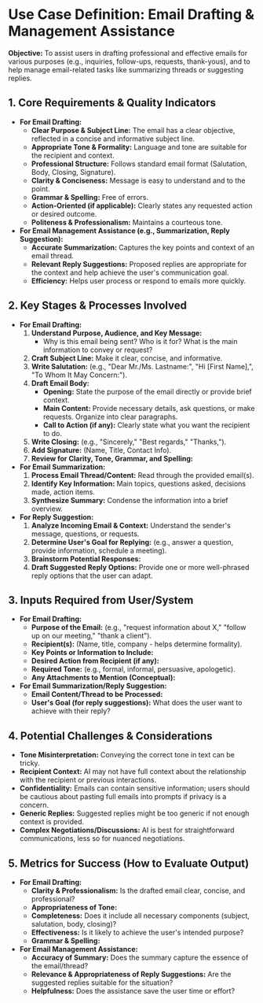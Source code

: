 # Use Case Definition: Email Drafting & Management Assistance

**Objective:** To assist users in drafting professional and effective emails for various purposes (e.g., inquiries, follow-ups, requests, thank-yous), and to help manage email-related tasks like summarizing threads or suggesting replies.

## 1. Core Requirements & Quality Indicators

*   **For Email Drafting:**
    *   **Clear Purpose & Subject Line:** The email has a clear objective, reflected in a concise and informative subject line.
    *   **Appropriate Tone & Formality:** Language and tone are suitable for the recipient and context.
    *   **Professional Structure:** Follows standard email format (Salutation, Body, Closing, Signature).
    *   **Clarity & Conciseness:** Message is easy to understand and to the point.
    *   **Grammar & Spelling:** Free of errors.
    *   **Action-Oriented (if applicable):** Clearly states any requested action or desired outcome.
    *   **Politeness & Professionalism:** Maintains a courteous tone.
*   **For Email Management Assistance (e.g., Summarization, Reply Suggestion):**
    *   **Accurate Summarization:** Captures the key points and context of an email thread.
    *   **Relevant Reply Suggestions:** Proposed replies are appropriate for the context and help achieve the user's communication goal.
    *   **Efficiency:** Helps user process or respond to emails more quickly.

## 2. Key Stages & Processes Involved

*   **For Email Drafting:**
    1.  **Understand Purpose, Audience, and Key Message:**
        *   Why is this email being sent? Who is it for? What is the main information to convey or request?
    2.  **Craft Subject Line:** Make it clear, concise, and informative.
    3.  **Write Salutation:** (e.g., "Dear Mr./Ms. Lastname:", "Hi [First Name],", "To Whom It May Concern:").
    4.  **Draft Email Body:**
        *   **Opening:** State the purpose of the email directly or provide brief context.
        *   **Main Content:** Provide necessary details, ask questions, or make requests. Organize into clear paragraphs.
        *   **Call to Action (if any):** Clearly state what you want the recipient to do.
    5.  **Write Closing:** (e.g., "Sincerely," "Best regards," "Thanks,").
    6.  **Add Signature:** (Name, Title, Contact Info).
    7.  **Review for Clarity, Tone, Grammar, and Spelling:**
*   **For Email Summarization:**
    1.  **Process Email Thread/Content:** Read through the provided email(s).
    2.  **Identify Key Information:** Main topics, questions asked, decisions made, action items.
    3.  **Synthesize Summary:** Condense the information into a brief overview.
*   **For Reply Suggestion:**
    1.  **Analyze Incoming Email & Context:** Understand the sender's message, questions, or requests.
    2.  **Determine User's Goal for Replying:** (e.g., answer a question, provide information, schedule a meeting).
    3.  **Brainstorm Potential Responses:**
    4.  **Draft Suggested Reply Options:** Provide one or more well-phrased reply options that the user can adapt.

## 3. Inputs Required from User/System

*   **For Email Drafting:**
    *   **Purpose of the Email:** (e.g., "request information about X," "follow up on our meeting," "thank a client").
    *   **Recipient(s):** (Name, title, company - helps determine formality).
    *   **Key Points or Information to Include:**
    *   **Desired Action from Recipient (if any):**
    *   **Required Tone:** (e.g., formal, informal, persuasive, apologetic).
    *   **Any Attachments to Mention (Conceptual):**
*   **For Email Summarization/Reply Suggestion:**
    *   **Email Content/Thread to be Processed:**
    *   **User's Goal (for reply suggestions):** What does the user want to achieve with their reply?

## 4. Potential Challenges & Considerations

*   **Tone Misinterpretation:** Conveying the correct tone in text can be tricky.
*   **Recipient Context:** AI may not have full context about the relationship with the recipient or previous interactions.
*   **Confidentiality:** Emails can contain sensitive information; users should be cautious about pasting full emails into prompts if privacy is a concern.
*   **Generic Replies:** Suggested replies might be too generic if not enough context is provided.
*   **Complex Negotiations/Discussions:** AI is best for straightforward communications, less so for nuanced negotiations.

## 5. Metrics for Success (How to Evaluate Output)

*   **For Email Drafting:**
    *   **Clarity & Professionalism:** Is the drafted email clear, concise, and professional?
    *   **Appropriateness of Tone:**
    *   **Completeness:** Does it include all necessary components (subject, salutation, body, closing)?
    *   **Effectiveness:** Is it likely to achieve the user's intended purpose?
    *   **Grammar & Spelling:**
*   **For Email Management Assistance:**
    *   **Accuracy of Summary:** Does the summary capture the essence of the email/thread?
    *   **Relevance & Appropriateness of Reply Suggestions:** Are the suggested replies suitable for the situation?
    *   **Helpfulness:** Does the assistance save the user time or effort?
